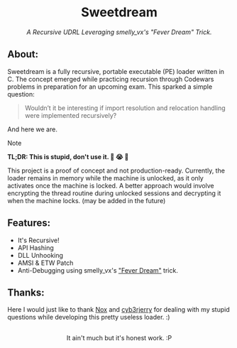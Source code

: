 <div align=center>
   <h1>Sweetdream</h1>
   <i><p>A Recursive UDRL Leveraging smelly_vx's "Fever Dream" Trick.</p></i>
</div>

## About:

Sweetdream is a fully recursive, portable executable (PE) loader written in C.
The concept emerged while practicing recursion through Codewars problems in preparation for an upcoming exam. This sparked a simple question:

> Wouldn’t it be interesting if import resolution and relocation handling were implemented recursively?

And here we are.

> [!NOTE]
> **TL;DR: This is stupid, don't use it. :pray: :sob: :100:** 
>
> This project is a proof of concept and not production-ready.
> Currently, the loader remains in memory while the machine is unlocked, as it only activates once the machine is locked.
> A better approach would involve encrypting the thread routine during unlocked sessions and decrypting it when the machine locks. (may be added in the future)

## Features:
- It's Recursive!
- API Hashing
- DLL Unhooking
- AMSI & ETW Patch
- Anti-Debugging using smelly_vx's ["Fever Dream"](https://vx-api.gitbook.io/vx-api/my-projects/fever-dream-code-executing-when-the-windows-machine-is-locked) trick.

## Thanks:

Here I would just like to thank [Nox](https://github.com/CaptainNox) and [cyb3rjerry](https://x.com/cyb3rjerry) for dealing with my stupid questions while developing this pretty useless loader. :)

##
<div align=center>
   <p>It ain't much but it's honest work. :P</p>
</div>
